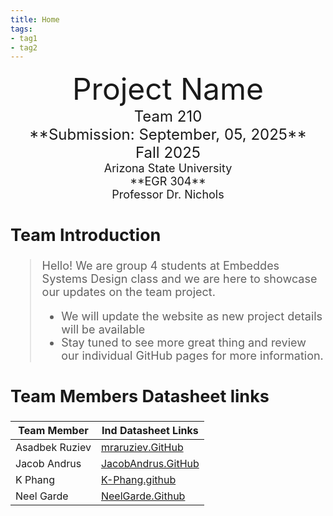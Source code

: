```yaml
---
title: Home
tags:
- tag1
- tag2
---
```

<center>
<font size="8">Project Name<br>
<font size="5">Team 210<br>
**Submission: September, 05, 2025**<br>
Fall 2025<br>
<font size="4">Arizona State University<br>
**EGR 304**<br>
Professor Dr. Nichols<br>
  

</center>

## Team Introduction
> Hello! We are group 4 students at Embeddes Systems Design class and we are here to showcase our updates on the team project.<br>
>    * We will update the website as new project details will be available<br>
>    * Stay tuned to see more great thing and review our individual GitHub pages for more information.


## Team Members Datasheet links

| **Team Member**        |**Ind Datasheet Links** |
| ---------------------- | -----------------------|
| Asadbek Ruziev               | [mraruziev.GitHub](https://github.com/mraruziev/mraruziev.github.io) |
| Jacob Andrus                 | [JacobAndrus.GitHub](https://jandrus4.github.io/)                    |
| K Phang                | [K-Phang.github](https://K-Phang.github.io) |
| Neel Garde               | [NeelGarde.Github](https://github.com/NeelGarde/NeelGarde) |

